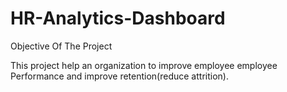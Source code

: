 # HR-Analytics-Dashboard

Objective Of The Project

This project help an organization to improve employee employee Performance and improve retention(reduce attrition).
